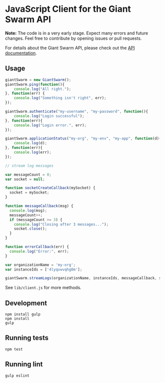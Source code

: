 # JavaScript Client for the Giant Swarm API

__Note:__ The code is in a very early stage. Expect many errors and future changes. Feel free to contribute by opening issues or pull requests.

For details about the Giant Swarm API, please check out the [API documentation](https://docs.giantswarm.io/reference/api/).

## Usage

```javascript
giantSwarm = new GiantSwarm();
giantSwarm.ping(function(){
    console.log("All right.");
}, function(err) {
    console.log("Something isn't right", err);
});

giantSwarm.authenticate("my-username", "my-password", function(){
    console.log("Login successful");
}, function(err){
    console.log("Login error.", err);
});

giantSwarm.applicationStatus("my-org", "my-env", "my-app", function(d){
    console.log(d);
}, function(err){
    console.log(err);
});

// stream log messages

var messageCount = 0;
var socket = null;

function socketCreateCallback(mySocket) {
  socket = mySocket;
}

function messageCallback(msg) {
  console.log(msg);
  messageCount++;
  if (messageCount >= 3) {
    console.log("Closing after 3 messages...");
    socket.close();
  }
}

function errorCallback(err) {
  console.log("Error:", err);
}

var organizationName = 'my-org';
var instanceIds = ['4lyqvwvqhg0m'];

giantSwarm.streamLogs(organizationName, instanceIds, messageCallback, socketCreateCallback, errorCallback);
```

See `lib/client.js` for more methods.

## Development

```
npm install gulp
npm install
gulp
```

## Running tests

```
npm test
```

## Running lint

```
gulp eslint
```
